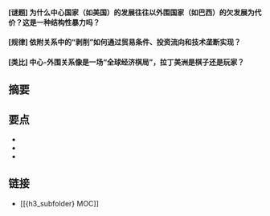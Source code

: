 #### [谜题] 为什么中心国家（如美国）的发展往往以外围国家（如巴西）的欠发展为代价？这是一种结构性暴力吗？


#### [规律] 依附关系中的“剥削”如何通过贸易条件、投资流向和技术垄断实现？


#### [类比] 中心-外围关系像是一场“全球经济棋局”，拉丁美洲是棋子还是玩家？


## 摘要


## 要点

- 
- 
- 

## 链接

- [[{h3_subfolder} MOC]]

